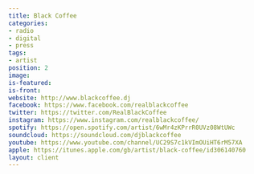 ```yaml
---
title: Black Coffee
categories:
- radio
- digital
- press
tags:
- artist
position: 2
image: 
is-featured: 
is-front: 
website: http://www.blackcoffee.dj
facebook: https://www.facebook.com/realblackcoffee
twitter: https://twitter.com/RealBlackCoffee
instagram: https://www.instagram.com/realblackcoffee/
spotify: https://open.spotify.com/artist/6wMr4zKPrrR0UVz08WtUWc
soundcloud: https://soundcloud.com/djblackcoffee
youtube: https://www.youtube.com/channel/UC29S7c1kVImOUiHT6rM57XA
apple: https://itunes.apple.com/gb/artist/black-coffee/id306140760
layout: client
---
```


